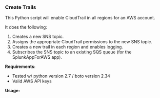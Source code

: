### Create Trails

This Python script will enable CloudTrail in all regions for an AWS account.

It does the following:
<ol>
  <li> Creates a new SNS topic.
  <li> Assigns the appropriate CloudTrail permissions to the new SNS topic.
  <li> Creates a new trail in each region and enables logging.
  <li> Subscribes the SNS topic to an existing SQS queue (for the SplunkAppForAWS app).
</ol>

<b>Requirements:</b>
<ul>
 <li> Tested w/ python version 2.7 / boto version 2.34
 <li> Valid AWS API keys
</ul>

<b> Usage: </b>
